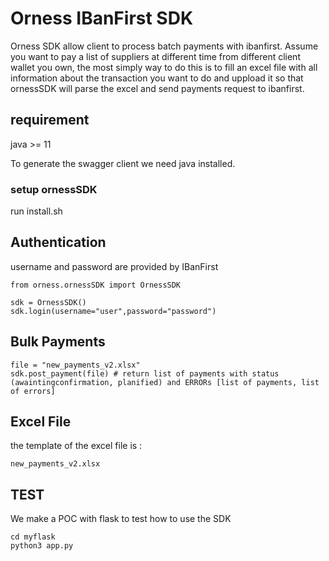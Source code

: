 
Orness IBanFirst SDK
====================
Orness SDK allow client to process batch payments with ibanfirst.
Assume you want to pay a list of suppliers at different time from different client wallet you own, the 
most simply way to do this is to fill an excel file with all information about the transaction you want to do and uppload it so that ornessSDK will 
parse the excel and send payments request to ibanfirst. 


## requirement
java >= 11 

To generate the swagger client we need java installed.

### setup ornessSDK

run install.sh 



## Authentication
username and password are provided by IBanFirst

```
from orness.ornessSDK import OrnessSDK

sdk = OrnessSDK()
sdk.login(username="user",password="password")
```

## Bulk Payments
```
file = "new_payments_v2.xlsx"
sdk.post_payment(file) # return list of payments with status (awaintingconfirmation, planified) and ERRORs [list of payments, list of errors]
```


## Excel File
the template of the excel file is : 
```
new_payments_v2.xlsx
```


## TEST
We make a POC with flask to test how to use the SDK

```
cd myflask
python3 app.py
```




 

